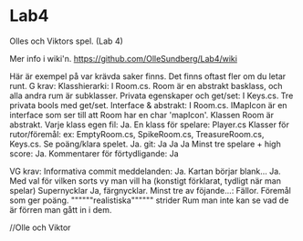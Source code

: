 # Lab4
Olles och Viktors spel. (Lab 4)

Mer info i wiki'n.
https://github.com/OlleSundberg/Lab4/wiki

Här är exempel på var krävda saker finns. Det finns oftast fler om du letar runt.
G krav:
Klasshierarki:
  I Room.cs. Room är en abstrakt basklass, och alla andra rum är subklasser.
Privata egenskaper och get/set:
  I Keys.cs. Tre privata bools med get/set.
Interface & abstrakt:
  I Room.cs. IMapIcon är en interface som ser till att Room har en char 'mapIcon'.
  Klassen Room är abstrakt.
Varje klass egen fil:
  Ja.
En klass för spelare:
  Player.cs
Klasser för rutor/föremål:
  ex: EmptyRoom.cs, SpikeRoom.cs, TreasureRoom.cs, Keys.cs.
Se poäng/klara spelet.
  Ja.
git:
  Ja
  Ja
  Ja
Minst tre spelare + high score:
  Ja.
Kommentarer för förtydligande:
  Ja

VG krav:
Informativa commit meddelanden:
  Ja.
Kartan börjar blank...
  Ja. Med val för vilken sorts vy man vill ha (konstigt förklarat, tydligt när man spelar)
Supernycklar
  Ja, färgnycklar.
Minst tre av föjande...:
  Fällor.
  Föremål som ger poäng.
  """"""realistiska"""""" strider
  Rum man inte kan se vad de är förren man gått in i dem.
  
  //Olle och Viktor
